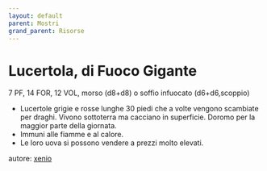 ```yaml
---
layout: default
parent: Mostri
grand_parent: Risorse
---
```


# Lucertola, di Fuoco Gigante
7 PF, 14 FOR, 12 VOL, morso (d8+d8) o soffio infuocato (d6+d6,scoppio)
- Lucertole grigie e rosse lunghe 30 piedi che a volte vengono scambiate per draghi. Vivono sottoterra ma cacciano in superficie. Doromo per la maggior parte della giornata.
- Immuni alle fiamme e al calore.
- Le loro uova si possono vendere a prezzi molto elevati.

autore: [xenio](https://xenioinabottle.blogspot.com)
